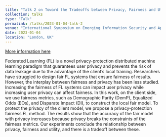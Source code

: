 ```yaml
---
title: "Talk 2 on Toward the Tradeoffs between Privacy, Fairness and Utility in Federated Learning"
collection: talks
type: "Talk"
permalink: /talks/2023-01-04-talk-2
venue: "International Symposium on Emerging Information Security and Applications (EISA 2023)"
date: 2023-01-04
location: "London, UK"
---
```


[More information here](https://eisa.compute.dtu.dk/2023/)


Federated Learning (FL) is a novel privacy-protection distributed machine learning paradigm that guarantees user privacy and prevents the risk of data leakage due to the advantage of the client’s local training. Researchers have struggled to design fair FL systems that ensure fairness of results. However, the interplay between fairness and privacy has been less studied. Increasing the fairness of FL systems can impact user privacy while increasing user privacy can affect fairness. In this work, on the client side, we use fairness metrics, such as Demographic Parity (DemP), Equalized Odds (EOs), and Disparate Impact (DI), to construct the local fair model. To protect the privacy of the client model, we propose a privacy-protection fairness FL method. The results show that the accuracy of the fair model with privacy increases because privacy breaks the constraints of the fairness metrics. Our experiments conclude the relationship between privacy, fairness and utility, and there is a tradeoff between these.
